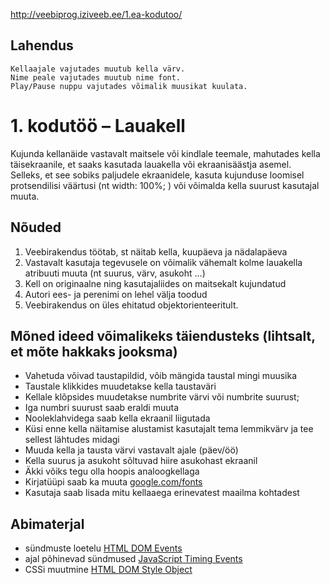 http://veebiprog.iziveeb.ee/1.ea-kodutoo/

## Lahendus
    Kellaajale vajutades muutub kella värv.
    Nime peale vajutades muutub nime font.
    Play/Pause nuppu vajutades võimalik muusikat kuulata.


# 1. kodutöö – Lauakell

Kujunda kellanäide vastavalt maitsele või kindlale teemale, mahutades kella täisekraanile, et saaks kasutada lauakella või ekraanisäästja asemel. Selleks, et see sobiks paljudele ekraanidele, kasuta kujunduse loomisel protsendilisi väärtusi (nt width: 100%; ) või võimalda kella suurust kasutajal muuta.

## Nõuded

1. Veebirakendus töötab, st näitab kella, kuupäeva ja nädalapäeva
1. Vastavalt kasutaja tegevusele on võimalik vähemalt kolme lauakella atribuuti muuta (nt suurus, värv, asukoht ...)
1. Kell on originaalne ning kasutajaliides on maitsekalt kujundatud
1. Autori ees- ja perenimi on lehel välja toodud
1. Veebirakendus on üles ehitatud objektorienteeritult.

## Mõned ideed võimalikeks täiendusteks (lihtsalt, et mõte hakkaks jooksma)

* Vahetuda võivad taustapildid, võib mängida taustal mingi muusika
* Taustale klikkides muudetakse kella taustaväri
* Kellale klõpsides muudetakse numbrite värvi või numbrite suurust;
* Iga numbri suurust saab eraldi muuta
* Nooleklahvidega saab kella ekraanil liigutada
* Küsi enne kella näitamise alustamist kasutajalt tema lemmikvärv ja tee sellest lähtudes midagi
* Muuda kella ja tausta värvi vastavalt ajale (päev/öö)
* Kella suurus ja asukoht sõltuvad hiire asukohast ekraanil
* Äkki võiks tegu olla hoopis analoogkellaga
* Kirjatüüpi saab ka muuta [google.com/fonts](https://www.google.com/fonts)
* Kasutaja saab lisada mitu kellaaega erinevatest maailma kohtadest

## Abimaterjal

* sündmuste loetelu [HTML DOM Events](http://www.w3schools.com/jsref/dom_obj_event.asp)
* ajal põhinevad sündmused [JavaScript Timing Events](http://www.w3schools.com/js/js_timing.asp)
* CSSi muutmine [HTML DOM Style Object](http://www.w3schools.com/jsref/dom_obj_style.asp)
